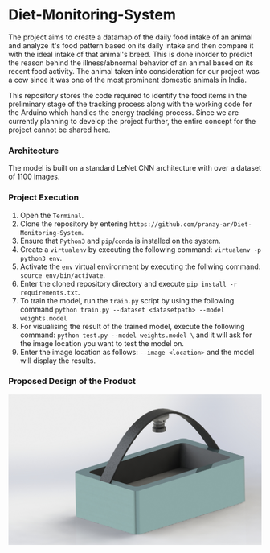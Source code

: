 # Diet-Monitoring-System

The project aims to create a datamap of the daily food intake of an animal and analyze it's food pattern based on its daily intake and then compare it with the ideal intake of that animal's breed. This is done inorder to predict the reason behind the illness/abnormal behavior of an animal based on its recent food activity. The animal taken into consideration for our project was a cow since it was one of the most prominent domestic animals in India.

This repository stores the code required to identify the food items in the preliminary stage of the tracking process along with the working code for the Arduino which handles the energy tracking process. Since we are currently planning to develop the project further, the entire concept for the project cannot be shared here. 

### Architecture

The model is built on a standard LeNet CNN architecture with over a dataset of 1100 images.

### Project Execution

1. Open the `Terminal`.
2. Clone the repository by entering `https://github.com/pranay-ar/Diet-Monitoring-System`.
3. Ensure that `Python3` and `pip`/`conda` is installed on the system.
4. Create a `virtualenv` by executing the following command: `virtualenv -p python3 env`.
5. Activate the `env` virtual environment by executing the follwing command: `source env/bin/activate`.
6. Enter the cloned repository directory and execute `pip install -r requirements.txt`.
7. To train the model, run the `train.py` script by using the following command `python train.py --dataset <datasetpath> --model weights.model` 
8. For visualising the result of the trained model, execute the following command: `python test.py --model weights.model \` and it will ask for the image location you want to test the model on.
9. Enter the image location as follows: `--image <location>` and the model will display the results.

### Proposed Design of the Product

![](product.JPG)
